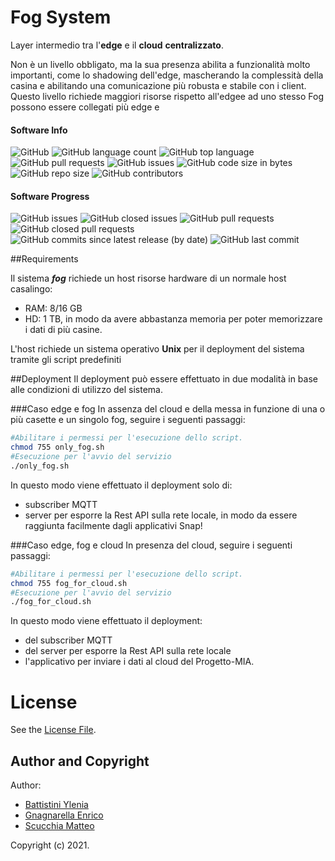 # Fog System
Layer intermedio tra l'**edge** e il **cloud** **centralizzato**.

Non è un livello obbligato, ma la sua presenza abilita a funzionalità molto importanti,
come lo shadowing dell'edge, mascherando la complessità della casina e abilitando una comunicazione più robusta e stabile con i client.
Questo livello richiede maggiori risorse rispetto all'edgee ad uno stesso Fog possono essere collegati più edge e 

#### Software Info

![GitHub](https://img.shields.io/github/license/PC-ProgettoMIA/fog)
![GitHub language count](https://img.shields.io/github/languages/count/PC-ProgettoMIA/fog)
![GitHub top language](https://img.shields.io/github/languages/top/PC-ProgettoMIA/fog)
![GitHub pull requests](https://img.shields.io/github/issues-pr/PC-ProgettoMIA/fog)
![GitHub issues](https://img.shields.io/github/issues/PC-ProgettoMIA/fog)
![GitHub code size in bytes](https://img.shields.io/github/languages/code-size/PC-ProgettoMIA/fog)
![GitHub repo size](https://img.shields.io/github/repo-size/PC-ProgettoMIA/fog)
![GitHub contributors](https://img.shields.io/github/contributors/PC-ProgettoMIA/fog)

#### Software Progress
![GitHub issues](https://img.shields.io/github/issues/PC-ProgettoMIA/fog)
![GitHub closed issues](https://img.shields.io/github/issues-closed/PC-ProgettoMIA/fog)
![GitHub pull requests](https://img.shields.io/github/issues-pr/PC-ProgettoMIA/fog)
![GitHub closed pull requests](https://img.shields.io/github/issues-pr-closed/PC-ProgettoMIA/fog)
![GitHub commits since latest release (by date)](https://img.shields.io/github/commits-since/PC-ProgettoMIA/fog/latest/develop)
![GitHub last commit](https://img.shields.io/github/last-commit/PC-ProgettoMIA/fog/develop)


##Requirements

Il sistema **_fog_** richiede un host risorse hardware di un normale host casalingo:
- RAM: 8/16 GB
- HD: 1 TB, in modo da avere abbastanza memoria per poter memorizzare i dati di più casine.

L'host richiede un sistema operativo **Unix** per il deployment del sistema tramite gli script  predefiniti
<!--, altrimenti su un device Windows richiede di lanciare i comandi compatibitramite -->

##Deployment
Il deployment può essere effettuato in due modalità in base alle condizioni di utilizzo del sistema.

###Caso edge e fog 
In assenza del cloud e della messa in funzione di una o più casette e un singolo fog, seguire i seguenti passaggi:
```bash
#Abilitare i permessi per l'esecuzione dello script.
chmod 755 only_fog.sh
#Esecuzione per l'avvio del servizio
./only_fog.sh
```

In questo modo viene effettuato il deployment solo di:
- subscriber MQTT 
- server per esporre la Rest API sulla rete locale, in modo da essere raggiunta facilmente dagli applicativi Snap!


###Caso edge, fog e cloud
In presenza del cloud, seguire i seguenti passaggi:
```bash
#Abilitare i permessi per l'esecuzione dello script.
chmod 755 fog_for_cloud.sh
#Esecuzione per l'avvio del servizio
./fog_for_cloud.sh
```

In questo modo viene effettuato il deployment:
- del subscriber MQTT 
- del server per esporre la Rest API sulla rete locale 
- l'applicativo per inviare i dati al cloud del Progetto-MIA.



# License
See the [License File](./LICENSE).

## Author and Copyright
Author:
- [Battistini Ylenia](https://github.com/yleniaBattistini)
- [Gnagnarella Enrico](https://github.com/enrignagna)
- [Scucchia Matteo](https://github.com/scumatteo)

Copyright (c) 2021.
